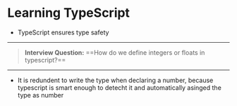 # Learning TypeScript

- TypeScript ensures type safety

---

> **Interview Question:** ==How do we define integers or floats in typescript?==
> [^1]:Hint: We don't need to define, integers and float everything is just number

---

- It is redundent to write the type when declaring a number, because typescript is smart enough to detecht it and automatically asinged the type as number

